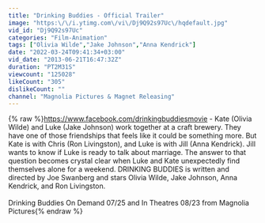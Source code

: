 ```yaml
---
title: "Drinking Buddies - Official Trailer"
image: "https:\/\/i.ytimg.com\/vi\/Dj9Q92s97Uc\/hqdefault.jpg"
vid_id: "Dj9Q92s97Uc"
categories: "Film-Animation"
tags: ["Olivia Wilde","Jake Johnson","Anna Kendrick"]
date: "2022-03-24T09:41:34+03:00"
vid_date: "2013-06-21T16:47:32Z"
duration: "PT2M31S"
viewcount: "125028"
likeCount: "305"
dislikeCount: ""
channel: "Magnolia Pictures & Magnet Releasing"
---
```

{% raw %}<a rel="nofollow" target="blank" href="https://www.facebook.com/drinkingbuddiesmovie">https://www.facebook.com/drinkingbuddiesmovie</a> - Kate (Olivia Wilde) and Luke (Jake Johnson) work together at a craft brewery. They have one of those friendships that feels like it could be something more. But Kate is with Chris (Ron Livingston), and Luke is with Jill (Anna Kendrick). Jill wants to know if Luke is ready to talk about marriage. The answer to that question becomes crystal clear when Luke and Kate unexpectedly find themselves alone for a weekend. DRINKING BUDDIES is written and directed by Joe Swanberg and stars Olivia Wilde, Jake Johnson, Anna Kendrick, and Ron Livingston.<br /><br />Drinking Buddies On Demand 07/25 and In Theatres 08/23 from Magnolia Pictures{% endraw %}
